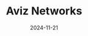 ---  
layout: startup_page  
title: "Aviz Networks"  
id: "aviznetworks.com"  
permalink: "/aviznetworksaviznetworks.com11212024/"  
website: "https://www.aviznetworks.com/"  
funding_round: "Series A"  
funding_amount: "$17M"  
investors: "Alter Venture Partners, Cisco Investments, Moment Ventures, Wistron, Accton, Celestica, Qualcomm Ventures"  
about: "Aviz Networks modernizes networking software, addressing the evolving needs of data centers and edge networks by integrating AI. They offer vendor-agnostic solutions enhancing network visibility and management, resulting in cost savings and hardware flexibility for enterprises."  
markets: "AI, Networking, Computer Networking Products"  
hq: "San Jose, California, United States"  
founded_year: "2019"  
linkedin: "https://www.linkedin.com/company/aviz-networks"  
twitter: ""  
instagram: ""  
facebook: ""  
crunchbase: "https://www.crunchbase.com/organization/aviz-networks"  
pitchbook: ""  

date_display: "21-Nov-2024"  
date: "2024-11-21"

# SEO Optimization  
meta_title: "Aviz Networks - Series A Funding ($17M)"  
meta_description: "Aviz Networks, Aviz Networks modernizes networking software, addressing the evolving needs of data centers and edge networks by integrating AI. They offer vendor-agn..."  
meta_keywords: "Aviz Networks, AI, Networking, Computer Networking Products, Series A funding"  
canonical_url: "https://startup.projectstartups.com/aviznetworksaviznetworks.com11212024/"  
---